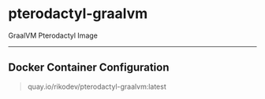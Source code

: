 # pterodactyl-graalvm
GraalVM Pterodactyl Image

___
## Docker Container Configuration

> quay.io/rikodev/pterodactyl-graalvm:latest
